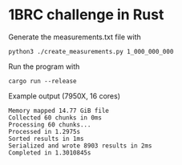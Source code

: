 # 1BRC challenge in Rust

Generate the measurements.txt file with

    python3 ./create_measurements.py 1_000_000_000

Run the program with

    cargo run --release

Example output (7950X, 16 cores)

    Memory mapped 14.77 GiB file
    Collected 60 chunks in 0ms
    Processing 60 chunks...
    Processed in 1.2975s
    Sorted results in 1ms
    Serialized and wrote 8903 results in 2ms
    Completed in 1.3010845s
